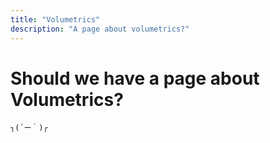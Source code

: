 ```yaml
---
title: "Volumetrics"
description: "A page about volumetrics?"
---
```

# Should we have a page about Volumetrics?

```text
┐(´ー｀)┌
```
